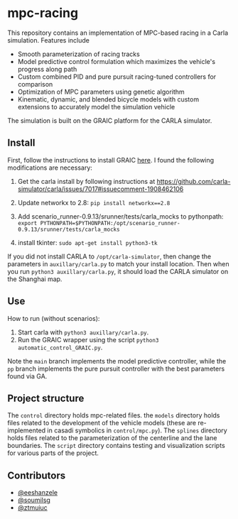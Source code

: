 # mpc-racing
This repository contains an implementation of MPC-based racing in a Carla simulation. Features include
- Smooth parameterization of racing tracks
- Model predictive control formulation which maximizes the vehicle's progress along path
- Custom combined PID and pure pursuit racing-tuned controllers for comparison
- Optimization of MPC parameters using genetic algorithm
- Kinematic, dynamic, and blended bicycle models with custom extensions to accurately model the simulation vehicle

The simulation is built on the GRAIC platform for the CARLA simulator.

## Install
First, follow the instructions to install GRAIC [here](https://docs.google.com/document/d/1O0thKd-WcQzPpEvyfJZmjEr0xCWvgUkzzftlyZxOi_A/edit?usp=sharing). I found the following modifications are necessary:

1. Get the carla install by following instructions at https://github.com/carla-simulator/carla/issues/7017#issuecomment-1908462106

2. Update networkx to 2.8: `pip install networkx==2.8`

3. Add scenario_runner-0.9.13/srunner/tests/carla_mocks to pythonpath: `export PYTHONPATH=$PYTHONPATH:/opt/scenario_runner-0.9.13/srunner/tests/carla_mocks`

4. install tkinter: `sudo apt-get install python3-tk`

If you did not install CARLA to `/opt/carla-simulator`, then change the parameters in `auxillary/carla.py` to match your install location. Then when you run `python3 auxillary/carla.py`, it should load the CARLA simulator on the Shanghai map.

## Use
How to run (without scenarios):
1. Start carla with `python3 auxillary/carla.py`. 
2. Run the GRAIC wrapper using the script `python3 automatic_control_GRAIC.py`.

Note the `main` branch implements the model predictive controller, while the `pp` branch implements the pure pursuit controller with the best parameters found via GA.

## Project structure 
The `control` directory holds mpc-related files. the `models` directory holds files related
to the development of the vehicle models (these are re-implemented in casadi symbolics in 
`control/mpc.py`). The `splines` directory holds files related to the parameterization of
the centerline and the lane boundaries. The `script` directory contains testing and visualization
scripts for various parts of the project.

## Contributors
- [@eeshanzele](https://github.com/eeshanzele)
- [@soumilsg](https://github.com/Soumilsg)
- [@ztmuiuc](https://github.com/ztmuiuc)
